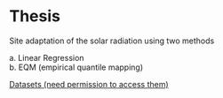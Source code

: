 # Thesis
Site adaptation of the solar radiation using two methods 

a. Linear Regression  
b. EQM (empirical quantile mapping)

[Datasets (need permission to access them)](https://drive.google.com/drive/folders/1YwCA1BBGoDYhJLzsbaW1i9zh8nmnTh03)
